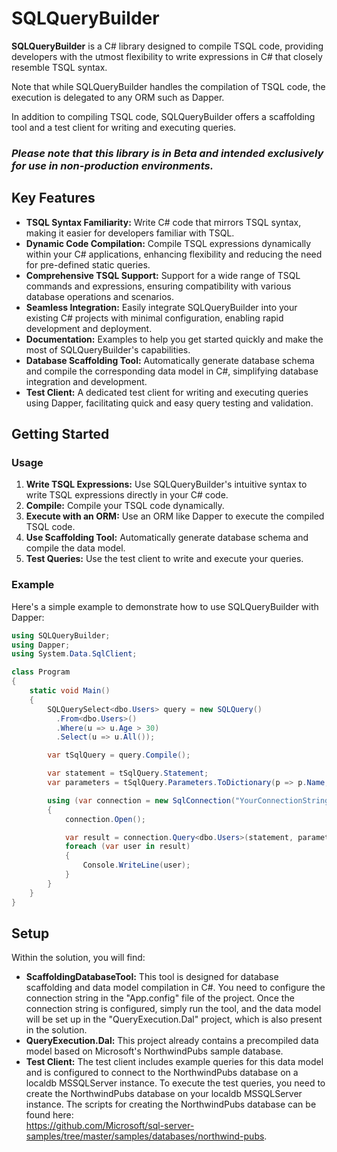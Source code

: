 # SQLQueryBuilder

**SQLQueryBuilder** is a C# library designed to compile TSQL code, providing developers with the utmost flexibility to write expressions in C# that closely resemble TSQL syntax.  

Note that while SQLQueryBuilder handles the compilation of TSQL code, the execution is delegated to any ORM such as Dapper.

In addition to compiling TSQL code, SQLQueryBuilder offers a scaffolding tool and a test client for writing and executing queries.

### ***Please note that this library is in Beta and intended exclusively for use in non-production environments.***

## Key Features

- **TSQL Syntax Familiarity:** Write C# code that mirrors TSQL syntax, making it easier for developers familiar with TSQL.
- **Dynamic Code Compilation:** Compile TSQL expressions dynamically within your C# applications, enhancing flexibility and reducing the need for pre-defined static queries.
- **Comprehensive TSQL Support:** Support for a wide range of TSQL commands and expressions, ensuring compatibility with various database operations and scenarios.
- **Seamless Integration:** Easily integrate SQLQueryBuilder into your existing C# projects with minimal configuration, enabling rapid development and deployment.
- **Documentation:** Examples to help you get started quickly and make the most of SQLQueryBuilder's capabilities.
- **Database Scaffolding Tool:** Automatically generate database schema and compile the corresponding data model in C#, simplifying database integration and development.
- **Test Client:** A dedicated test client for writing and executing queries using Dapper, facilitating quick and easy query testing and validation.

## Getting Started

### Usage

1. **Write TSQL Expressions:** Use SQLQueryBuilder's intuitive syntax to write TSQL expressions directly in your C# code.
2. **Compile:** Compile your TSQL code dynamically.
3. **Execute with an ORM:** Use an ORM like Dapper to execute the compiled TSQL code.
4. **Use Scaffolding Tool:** Automatically generate database schema and compile the data model.
5. **Test Queries:** Use the test client to write and execute your queries.

### Example

Here's a simple example to demonstrate how to use SQLQueryBuilder with Dapper:

```csharp
using SQLQueryBuilder;
using Dapper;
using System.Data.SqlClient;

class Program
{
    static void Main()
    {
        SQLQuerySelect<dbo.Users> query = new SQLQuery()
          .From<dbo.Users>()
          .Where(u => u.Age > 30)
          .Select(u => u.All());

        var tSqlQuery = query.Compile();

        var statement = tSqlQuery.Statement;
        var parameters = tSqlQuery.Parameters.ToDictionary(p => p.Name, p => p.Value);

        using (var connection = new SqlConnection("YourConnectionString"))
        {
            connection.Open();

            var result = connection.Query<dbo.Users>(statement, parameters);
            foreach (var user in result)
            {
                Console.WriteLine(user);
            }
        }
    }
}
```
## Setup

Within the solution, you will find:

- **ScaffoldingDatabaseTool:** This tool is designed for database scaffolding and data model compilation in C#.
  You need to configure the connection string in the "App.config" file of the project. Once the connection string is configured, simply run the tool, and the data model will be set up in the "QueryExecution.Dal" project, which is also      present in the solution.
- **QueryExecution.Dal:** This project already contains a precompiled data model based on Microsoft's NorthwindPubs sample database. 
- **Test Client:** The test client includes example queries for this data model and is configured to connect to the NorthwindPubs database on a localdb MSSQLServer instance. To execute the test queries, you need to create the NorthwindPubs database on your localdb MSSQLServer instance. 
  The scripts for creating the NorthwindPubs database can be found here:  
  https://github.com/Microsoft/sql-server-samples/tree/master/samples/databases/northwind-pubs.
